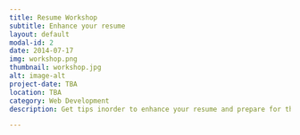 ```yaml
---
title: Resume Workshop
subtitle: Enhance your resume
layout: default
modal-id: 2
date: 2014-07-17
img: workshop.png
thumbnail: workshop.jpg
alt: image-alt
project-date: TBA
location: TBA
category: Web Development
description: Get tips inorder to enhance your resume and prepare for the upcoming career fair! Everyone is invited (even non-members).

---
```



